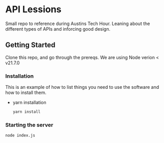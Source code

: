 # API Lessions 

Small repo to reference during Austins Tech Hour. Leaning about the different types of APIs and inforcing good design. 

## Getting Started

Clone this repo, and go through the prereqs. We are using Node verion < v21.7.0

### Installation

This is an example of how to list things you need to use the software and how to install them.
* yarn installation
  ```sh
  yarn install
  ```

### Starting the server

  ```sh
  node index.js
  ```